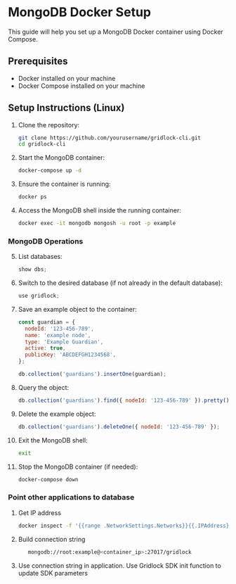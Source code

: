 # MongoDB Docker Setup

This guide will help you set up a MongoDB Docker container using Docker Compose.

## Prerequisites

- Docker installed on your machine
- Docker Compose installed on your machine

## Setup Instructions (Linux)

1. Clone the repository:

   ```sh
   git clone https://github.com/yourusername/gridlock-cli.git
   cd gridlock-cli
   ```

2. Start the MongoDB container:

   ```sh
   docker-compose up -d
   ```

3. Ensure the container is running:

   ```sh
   docker ps
   ```

4. Access the MongoDB shell inside the running container:

   ```sh
   docker exec -it mongodb mongosh -u root -p example
   ```

### MongoDB Operations

5. List databases:

   ```javascript
   show dbs;
   ```

6. Switch to the desired database (if not already in the default database):

   ```javascript
   use gridlock;
   ```

7. Save an example object to the container:

   ```javascript
   const guardian = {
     nodeId: '123-456-789',
     name: 'example node',
     type: 'Example Guardian',
     active: true,
     publicKey: 'ABCDEFGH1234568',
   };

   db.collection('guardians').insertOne(guardian);
   ```

8. Query the object:

   ```javascript
   db.collection('guardians').find({ nodeId: '123-456-789' }).pretty();
   ```

9. Delete the example object:

   ```javascript
   db.collection('guardians').deleteOne({ nodeId: '123-456-789' });
   ```

10. Exit the MongoDB shell:

    ```sh
    exit
    ```

11. Stop the MongoDB container (if needed):

    ```sh
    docker-compose down
    ```

### Point other applications to database

1. Get IP address

   ```sh
   docker inspect -f '{{range .NetworkSettings.Networks}}{{.IPAddress}}{{end}}' mongodb
   ```

2. Build connection string

   ```sh
      mongodb://root:example@<container_ip>:27017/gridlock
   ```

3. Use connection string in application. Use Gridlock SDK init function to update SDK parameters
